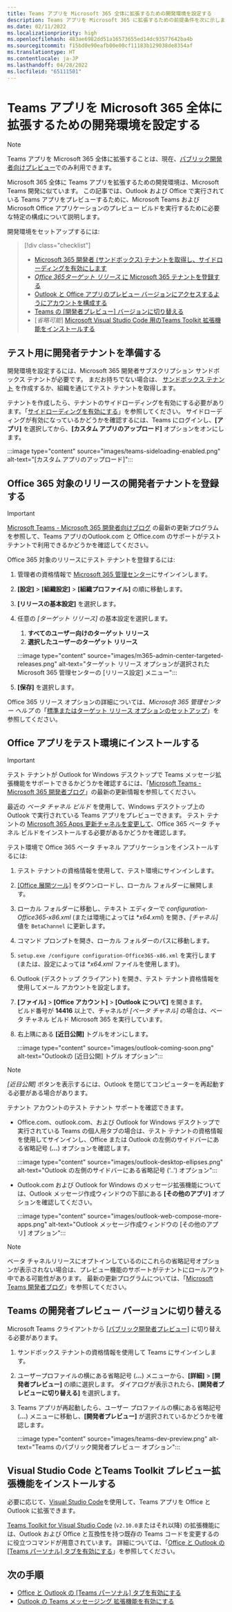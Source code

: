 ```yaml
---
title: Teams アプリを Microsoft 365 全体に拡張するための開発環境を設定する
description: Teams アプリを Microsoft 365 に拡張するための前提条件を次に示します。
ms.date: 02/11/2022
ms.localizationpriority: high
ms.openlocfilehash: 483ae6982dd51a16573655ed14dc93577642ba4b
ms.sourcegitcommit: f15bd0e90eafb00e00cf11183b129038de8354af
ms.translationtype: HT
ms.contentlocale: ja-JP
ms.lasthandoff: 04/28/2022
ms.locfileid: "65111501"
---
```

# <a name="set-up-your-dev-environment-for-extending-teams-apps-across-microsoft-365"></a>Teams アプリを Microsoft 365 全体に拡張するための開発環境を設定する

> [!NOTE]
> Teams アプリを Microsoft 365 全体に拡張することは、現在、[パブリック開発者向けプレビュー](~/resources/dev-preview/developer-preview-intro.md)でのみ利用できます。

Microsoft 365 全体に Teams アプリを拡張するための開発環境は、Microsoft Teams 開発に似ています。 この記事では、Outlook および Office で実行されている Teams アプリをプレビューするために、Microsoft Teams および Microsoft Office アプリケーションのプレビュー ビルドを実行するために必要な特定の構成について説明します。

開発環境をセットアップするには:

> [!div class="checklist"]
>
> * [Microsoft 365 開発者 (サンドボックス) テナントを取得し、サイドローディングを有効にします](#prepare-a-developer-tenant-for-testing)
> * [*Office 365ターゲット リリース* に Microsoft 365 テナントを登録する](#enroll-your-developer-tenant-for-office-365-targeted-releases)
> * [Outlook と Office アプリのプレビュー バージョンにアクセスするようにアカウントを構成する](#install-office-apps-in-your-test-environment)
> * [Teams の [開発者プレビュー] バージョンに切り替える](#switch-to-the-developer-preview-version-of-teams)
> * [*省略可能*] [Microsoft Visual Studio Code 用のTeams Toolkit 拡張機能をインストールする](#install-visual-studio-code-and-teams-toolkit-preview-extension)

## <a name="prepare-a-developer-tenant-for-testing"></a>テスト用に開発者テナントを準備する

開発環境を設定するには、Microsoft 365 開発者サブスクリプション サンドボックス テナントが必要です。 まだお持ちでない場合は、 [サンドボックス テナント](/office/developer-program/microsoft-365-developer-program-get-started) を作成するか、組織を通じてテスト テナントを取得します。

テナントを作成したら、テナントのサイドローディングを有効にする必要があります。「[サイドローディングを有効にする](/microsoftteams/platform/concepts/build-and-test/prepare-your-o365-tenant#enable-custom-teams-apps-and-turn-on-custom-app-uploading)」を参照してください。 サイドローディングが有効になっているかどうかを確認するには、Teams にログインし、**[アプリ]** を選択してから、**[カスタム アプリのアップロード]** オプションをオンにします。

:::image type="content" source="images/teams-sideloading-enabled.png" alt-text="[カスタム アプリのアップロード]":::

## <a name="enroll-your-developer-tenant-for-office-365-targeted-releases"></a>Office 365 対象のリリースの開発者テナントを登録する

> [!IMPORTANT]
> [Microsoft Teams - Microsoft 365 開発者向けブログ](https://devblogs.microsoft.com/microsoft365dev/) の最新の更新プログラムを参照して、Teams アプリのOutlook.com と Office.com のサポートがテスト テナントで利用できるかどうかを確認してください。

Office 365 対象のリリースにテスト テナントを登録するには:

1. 管理者の資格情報で [Microsoft 365 管理センター](https://admin.microsoft.com)にサインインします。
1. **[設定]** > **[組織設定]** > **[組織プロファイル]** の順に移動します。
1. **[リリースの基本設定]** を選択します。
1. 任意の *[ターゲット リリース]* の基本設定を選択します。
    1. **すべてのユーザー向けのターゲット リリース**
    1. **選択したユーザーのターゲット リリース**

    :::image type="content" source="images/m365-admin-center-targeted-releases.png" alt-text="ターゲット リリース オプションが選択された Microsoft 365 管理センターの [リリース設定] メニュー":::

1. **[保存]** を選択します。

Office 365 リリース オプションの詳細については、*Microsoft 365 管理センター ヘルプ* の「[標準またはターゲット リリース オプションのセットアップ](/microsoft-365/admin/manage/release-options-in-office-365?view=o365-worldwide&preserve-view=true#targeted-release)」を参照してください。

## <a name="install-office-apps-in-your-test-environment"></a>Office アプリをテスト環境にインストールする

> [!IMPORTANT]
> テスト テナントが Outlook for Windows デスクトップで Teams メッセージ拡張機能をサポートできるかどうかを確認するには、「[Microsoft Teams - Microsoft 365 開発者ブログ](https://devblogs.microsoft.com/microsoft365dev/)」の最新の更新情報を参照してください。

最近の *ベータ チャネル ビルド* を使用して、Windows デスクトップ上の Outlook で実行されている Teams アプリをプレビューできます。 テスト テナントの [Microsoft 365 Apps 更新チャネルを変更して](/deployoffice/change-update-channels?WT.mc_id=M365-MVP-5002016)、Office 365 ベータ チャネル ビルドをインストールする必要があるかどうかを確認します。

テスト環境で Office 365 ベータ チャネル アプリケーションをインストールするには:

1. テスト テナントの資格情報を使用して、テスト環境にサインインします。
1. [[Office 展開ツール]](https://www.microsoft.com/download/details.aspx?id=49117) をダウンロードし、ローカル フォルダーに展開します。
1. ローカル フォルダーに移動し、テキスト エディターで *configuration-Office365-x86.xml* (または環境によっては **x64.xml*) を開き、*[チャネル]* 値を `BetaChannel` に更新します。
1. コマンド プロンプトを開き、ローカル フォルダーのパスに移動します。
1. `setup.exe /configure configuration-Office365-x86.xml` を実行します (または、設定によっては **x64.xml* ファイルを使用します)。
1. Outlook (デスクトップ クライアント) を開き、テスト テナント資格情報を使用してメール アカウントを設定します。
1. **[ファイル]** > **[Office アカウント]** > **[Outlook について]** を開きます。  
   ビルド番号が **14416** 以上で、チャネルが *[ベータ チャネル]* の場合は、ベータ チャネル ビルド Microsoft 365 を実行しています。
1. 右上隅にある **[近日公開]** トグルをオンにします。

    :::image type="content" source="images/outlook-coming-soon.png" alt-text="Outlookの [近日公開] トグル オプション":::

> [!NOTE]
> *[近日公開]* ボタンを表示するには、Outlook を閉じてコンピューターを再起動する必要がある場合があります。

テナント アカウントのテスト テナント サポートを確認できます。

* Office.com、outlook.com、および Outlook for Windows デスクトップで実行されている Teams の個人用タブの場合は、テスト テナントの資格情報を使用してサインインし、Office または Outlook の左側のサイドバーにある省略記号 (**...**) オプションを確認します。

    :::image type="content" source="images/outlook-desktop-ellipses.png" alt-text="Outlook の左側のサイドバーにある省略記号 ('..') オプション":::

* Outlook.com および Outlook for Windows のメッセージ拡張機能については、Outlook メッセージ作成ウィンドウの下部にある **[その他のアプリ]** オプションを確認してください。

    :::image type="content" source="images/outlook-web-compose-more-apps.png" alt-text="Outlook メッセージ作成ウィンドウの [その他のアプリ] オプション":::

> [!NOTE]
> ベータ チャネルリリースにオプトインしているのにこれらの省略記号オプションが表示されない場合は、プレビュー機能のサポートがテナントにロールアウト中である可能性があります。 最新の更新プログラムについては、「[Microsoft Teams 開発者ブログ](https://devblogs.microsoft.com/microsoft365dev/)」を参照してください。

## <a name="switch-to-the-developer-preview-version-of-teams"></a>Teams の開発者プレビュー バージョンに切り替える

Microsoft Teams クライアントから [[パブリック開発者プレビュー]](../resources/dev-preview/developer-preview-intro.md) に切り替える必要があります。

1. サンドボックス テナントの資格情報を使用して Teams にサインインします。
1. ユーザープロファイルの横にある省略記号 (**...**) メニューから、**[詳細]** > **[開発者プレビュー]** の順に選択します。 ダイアログが表示されたら、**[開発者プレビューに切り替える]** を選択します。
1. Teams アプリが再起動したら、ユーザー プロファイルの横にある省略記号 (**...**) メニューに移動し、**[開発者プレビュー]** が選択されているかどうかを確認します。

    :::image type="content" source="images/teams-dev-preview.png" alt-text="Teams のパブリック開発者プレビュー オプション":::

## <a name="install-visual-studio-code-and-teams-toolkit-preview-extension"></a>Visual Studio Code とTeams Toolkit プレビュー拡張機能をインストールする

必要に応じて、[Visual Studio Code](https://code.visualstudio.com/)を使用して、Teams アプリを Office と Outlook に拡張できます。

[Teams Toolkit for Visual Studio Code](https://aka.ms/teams-toolkit) (`v2.10.0`またはそれ以降) の拡張機能には、Outlook および Office と互換性を持つ既存の Teams コードを変更するのに役立つコマンドが用意されています。 詳細については、「[Office と Outlook の [Teams パーソナル] タブを有効にする](extend-m365-teams-personal-tab.md)」を参照してください。

## <a name="next-steps"></a>次の手順

* [Office と Outlook の [Teams パーソナル] タブを有効にする](extend-m365-teams-personal-tab.md)
* [Outlook の Teams メッセージング 拡張機能を有効にする](extend-m365-teams-message-extension.md)
